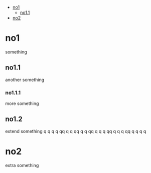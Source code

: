 * [no1](#1)
    * [no1.1](#11)
* [no2](#2)


# no1
something
## no1.1
another something
### no1.1.1
more something
## no1.2
extend something
q
q
q
q
qq
q
q
qq
q
q
qq
q
q
q
qq
q
q
q
qq
q
q
q
q

# no2
extra something
